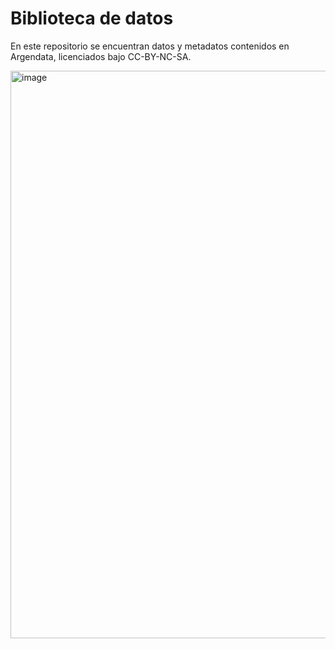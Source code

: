 # Biblioteca de datos

En este repositorio se encuentran datos y metadatos contenidos en Argendata, licenciados bajo CC-BY-NC-SA.

<img width="1898" height="908" alt="image" src="https://github.com/user-attachments/assets/1c33e879-340b-4f39-afc5-68a83c91563d" />

